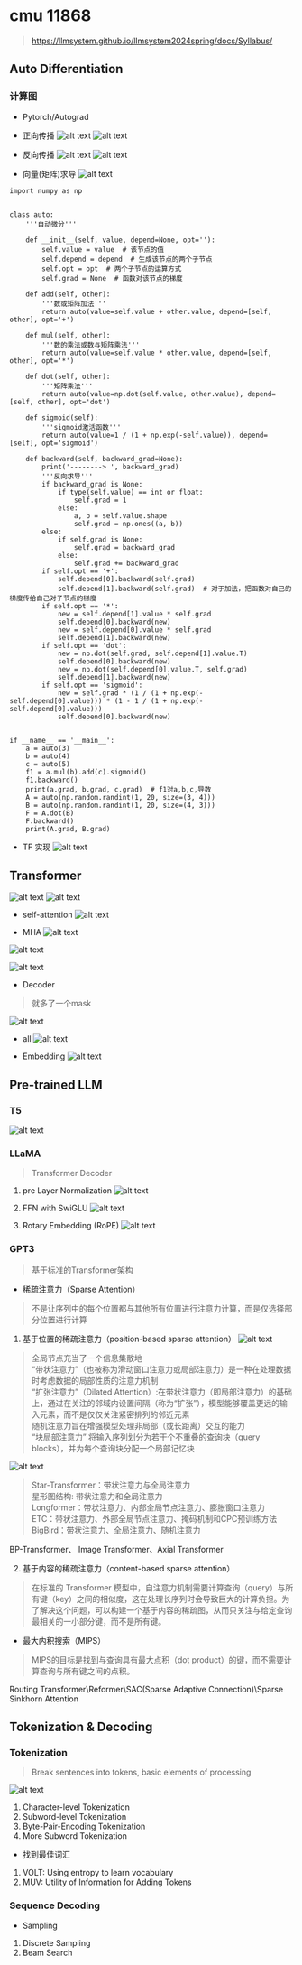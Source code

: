 # cmu 11868
> https://llmsystem.github.io/llmsystem2024spring/docs/Syllabus/

## Auto Differentiation

### 计算图
*  Pytorch/Autograd

* 正向传播
![alt text](../img/cmu-11868/image-1.png)
![alt text](../img/cmu-11868/image-2.png)

* 反向传播
![alt text](../img/cmu-11868/image-3.png)
![alt text](../img/cmu-11868/image-4.png)
* 向量(矩阵)求导
![alt text](../img/cmu-11868/image-5.png)

```
import numpy as np


class auto:
    '''自动微分'''

    def __init__(self, value, depend=None, opt=''):
        self.value = value  # 该节点的值
        self.depend = depend  # 生成该节点的两个子节点
        self.opt = opt  # 两个子节点的运算方式
        self.grad = None  # 函数对该节点的梯度

    def add(self, other):
        '''数或矩阵加法'''
        return auto(value=self.value + other.value, depend=[self, other], opt='+')

    def mul(self, other):
        '''数的乘法或数与矩阵乘法'''
        return auto(value=self.value * other.value, depend=[self, other], opt='*')

    def dot(self, other):
        '''矩阵乘法'''
        return auto(value=np.dot(self.value, other.value), depend=[self, other], opt='dot')

    def sigmoid(self):
        '''sigmoid激活函数'''
        return auto(value=1 / (1 + np.exp(-self.value)), depend=[self], opt='sigmoid')

    def backward(self, backward_grad=None):
        print('--------> ', backward_grad)
        '''反向求导'''
        if backward_grad is None:
            if type(self.value) == int or float:
                self.grad = 1
            else:
                a, b = self.value.shape
                self.grad = np.ones((a, b))
        else:
            if self.grad is None:
                self.grad = backward_grad
            else:
                self.grad += backward_grad
        if self.opt == '+':
            self.depend[0].backward(self.grad)
            self.depend[1].backward(self.grad)  # 对于加法，把函数对自己的梯度传给自己对子节点的梯度
        if self.opt == '*':
            new = self.depend[1].value * self.grad
            self.depend[0].backward(new)
            new = self.depend[0].value * self.grad
            self.depend[1].backward(new)
        if self.opt == 'dot':
            new = np.dot(self.grad, self.depend[1].value.T)
            self.depend[0].backward(new)
            new = np.dot(self.depend[0].value.T, self.grad)
            self.depend[1].backward(new)
        if self.opt == 'sigmoid':
            new = self.grad * (1 / (1 + np.exp(-self.depend[0].value))) * (1 - 1 / (1 + np.exp(-self.depend[0].value)))
            self.depend[0].backward(new)


if __name__ == '__main__':
    a = auto(3)
    b = auto(4)
    c = auto(5)
    f1 = a.mul(b).add(c).sigmoid()
    f1.backward()
    print(a.grad, b.grad, c.grad)  # f1对a,b,c,导数
    A = auto(np.random.randint(1, 20, size=(3, 4)))
    B = auto(np.random.randint(1, 20, size=(4, 3)))
    F = A.dot(B)
    F.backward()
    print(A.grad, B.grad)
```

* TF 实现
![alt text](../img/cmu-11868/image-6.png)


## Transformer

![alt text](../img/cmu-11868/image-7.png)
![alt text](../img/cmu-11868/image-8.png)

* self-attention
![alt text](../img/cmu-11868/image-12.png)

* MHA
![alt text](../img/cmu-11868/image-9.png)

![alt text](../img/cmu-11868/image-10.png)

![alt text](../img/cmu-11868/image-11.png)

* Decoder
> 就多了一个mask


![alt text](../img/cmu-11868/image-13.png)

* all
![alt text](../img/cmu-11868/image-14.png)

*  Embedding
![alt text](../img/cmu-11868/image-15.png)


## Pre-trained LLM

### T5
![alt text](../img/cmu-11868/image-16.png)
### LLaMA
> Transformer Decoder

1. pre Layer Normalization
![alt text](../img/cmu-11868/image-17.png)
2. FFN with SwiGLU
![alt text](../img/cmu-11868/image-18.png)

3. Rotary Embedding (RoPE)
![alt text](../img/cmu-11868/image-19.png)

### GPT3
> 基于标准的Transformer架构  

*  稀疏注意力（Sparse Attention）
> 不是让序列中的每个位置都与其他所有位置进行注意力计算，而是仅选择部分位置进行计算

1. 基于位置的稀疏注意力（position-based sparse attention）
![alt text](../img/cmu-11868/image-20.png)  
> 全局节点充当了一个信息集散地  
> “带状注意力”（也被称为滑动窗口注意力或局部注意力）是一种在处理数据时考虑数据的局部性质的注意力机制  
> “扩张注意力”（Dilated Attention）:在带状注意力（即局部注意力）的基础上，通过在关注的邻域内设置间隔（称为“扩张”），模型能够覆盖更远的输入元素，而不是仅仅关注紧密排列的邻近元素  
> 随机注意力旨在增强模型处理非局部（或长距离）交互的能力  
> “块局部注意力” 将输入序列划分为若干个不重叠的查询块（query blocks），并为每个查询块分配一个局部记忆块  

![alt text](../img/cmu-11868/image-21.png)
> Star-Transformer：带状注意力与全局注意力  
> 星形图结构: 带状注意力和全局注意力  
> Longformer：带状注意力、内部全局节点注意力、膨胀窗口注意力  
> ETC：带状注意力、外部全局节点注意力、掩码机制和CPC预训练方法
> BigBird：带状注意力、全局注意力、随机注意力

BP-Transformer、 Image Transformer、Axial Transformer   

2. 基于内容的稀疏注意力（content-based sparse attention）
> 在标准的 Transformer 模型中，自注意力机制需要计算查询（query）与所有键（key）之间的相似度，这在处理长序列时会导致巨大的计算负担。为了解决这个问题，可以构建一个基于内容的稀疏图，从而只关注与给定查询最相关的一小部分键，而不是所有键。

* 最大内积搜索（MIPS）
> MIPS的目标是找到与查询具有最大点积（dot product）的键，而不需要计算查询与所有键之间的点积。


Routing Transformer\Reformer\SAC(Sparse Adaptive Connection)\Sparse Sinkhorn Attention

## Tokenization & Decoding

### Tokenization
> Break sentences into tokens, basic elements of processing


![alt text](../img/cmu-11868/image-22.png)

1. Character-level Tokenization
2. Subword-level Tokenization
3. Byte-Pair-Encoding Tokenization
4. More Subword Tokenization

* 找到最佳词汇
1. VOLT: Using entropy to learn vocabulary
2. MUV: Utility of Information for Adding Tokens

### Sequence Decoding

* Sampling
1. Discrete Sampling
2. Beam Search







